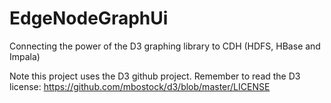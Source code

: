 EdgeNodeGraphUi
===============

Connecting the power of the D3 graphing library to CDH (HDFS, HBase and Impala)

Note this project uses the D3 github project.  Remember to read the D3 license: https://github.com/mbostock/d3/blob/master/LICENSE
